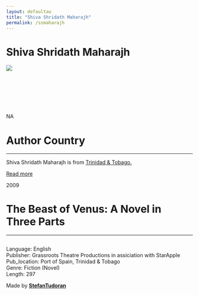 ```yaml
---
layout: defaultau
title: "Shiva Shridath Maharajh"
permalink: /ssmaharajh
---
```

<!-- partial:index.partial.html -->
<div class="content">
    <h1>Shiva Shridath Maharajh</h1>
    <div class="quote">
        <div><img src="https://t4.ftcdn.net/jpg/03/40/12/49/360_F_340124934_bz3pQTLrdFpH92ekknuaTHy8JuXgG7fi.jpg" class="logo"></div>
    </div>
    <div class="timeline">
        <div style="padding-bottom:100px;"></div>
        <div class="block">
            <div class="date right"><p class="right"> NA </p></div>
            <div class="dot"></div>
            <div class="left first">
            <div class="author_country">
                <h1>Author Country</h1><hr>
            <div class="aclocation"><p>Shiva Shridath Maharajh is from <a href="http://localhost:4000/3">Trinidad & Tobago.</a></p></div>
              <div class="acreadmore">  <a href="#" target="_blank">Read more</a> </div>
            </div>
            </div>
        </div>
        <div class="block">
            <div class="date left"><p class="left">2009</p></div>
            <div class="dot"></div>
            <div class="right">
                <h1>The Beast of Venus: A Novel in Three Parts</h1><hr>
                <p><img src=""></p>
                <p>
                Language: English<br/>
                Publisher: Grassroots Theatre Productions in assiciation with StarApple<br/>
                Pub_location: Port of Spain, Trinidad & Tobago<br/>
                Genre: Fiction (Novel)<br/>
                Length: 297</p>
            </div>
        </div>
        <div id="footer">
        <p id="copyright">Made by&nbsp;<strong><a href="https://www.linkedin.com/in/nicolae-stefan-tudoran-b02291127/" target="_blank">StefanTudoran</a></strong></p>
    </div>
</div>
<!-- partial -->
  <script src='https://cdnjs.cloudflare.com/ajax/libs/jquery/3.1.1/jquery.min.js'></script><script  src="assets/js/authorscript.js"></script>
